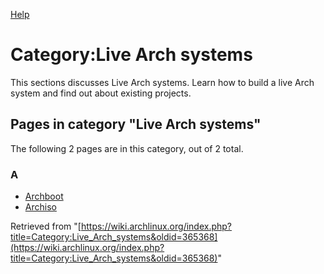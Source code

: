 [Help](//www.mediawiki.org/wiki/Special:MyLanguage/Help:Categories)

# Category:Live Arch systems

This sections discusses Live Arch systems. Learn how to build a live Arch system and find out about existing projects.

## Pages in category "Live Arch systems"

The following 2 pages are in this category, out of 2 total.

### A

*   [Archboot](/index.php/Archboot "Archboot")
*   [Archiso](/index.php/Archiso "Archiso")

Retrieved from "[https://wiki.archlinux.org/index.php?title=Category:Live_Arch_systems&oldid=365368](https://wiki.archlinux.org/index.php?title=Category:Live_Arch_systems&oldid=365368)"